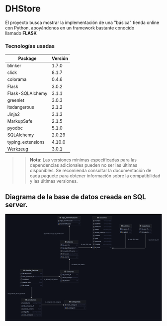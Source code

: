# DHStore

El proyecto busca mostrar la implementación de una "básica" tienda online con Python, apoyándonos en un framework bastante conocido llamado **FLASK**

### Tecnologías usadas

| Package           | Versión |
| ----------------- | ------- |
| blinker           | 1.7.0   |
| click             | 8.1.7   |
| colorama          | 0.4.6   |
| Flask             | 3.0.2   |
| Flask-SQLAlchemy  | 3.1.1   |
| greenlet          | 3.0.3   |
| itsdangerous      | 2.1.2   |
| Jinja2            | 3.1.3   |
| MarkupSafe        | 2.1.5   |
| pyodbc            | 5.1.0   |
| SQLAlchemy        | 2.0.29  |
| typing_extensions | 4.10.0  |
| Werkzeug          | 3.0.1   |

> > **Nota:** Las versiones mínimas especificadas para las dependencias adicionales pueden no ser las últimas disponibles. Se recomienda consultar la documentación de cada paquete para obtener información sobre la compatibilidad y las últimas versiones.

## Diagrama de la base de datos creada en SQL server.

![](https://raw.githubusercontent.com/rogersx27/FlaskDhStore/dev/assets/DiagramDB.png)


